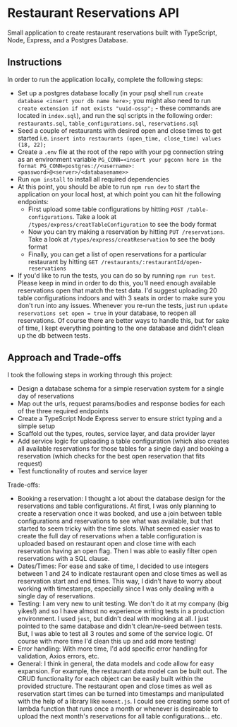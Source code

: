 # Restaurant Reservations API

Small application to create restaurant reservations built with TypeScript, Node, Express, and a Postgres Database.

## Instructions

In order to run the application locally, complete the following steps:
* Set up a postgres database locally (in your psql shell run ```create database <insert your db name here>;``` you might also need to run ```create extension if not exists "uuid-ossp";``` - these commands are located in ```index.sql```), and run the sql scripts in the following order: ```restaurants.sql```, ```table_configurations.sql```, ```reservations.sql```
* Seed a couple of restaurants with desired open and close times to get started i.e. ```insert into restaurants (open_time, close_time) values (18, 22);```
* Create a ```.env``` file at the root of the repo with your pg connection string as an environment variable ```PG_CONN=<insert your pgconn here in the format PG_CONN=postgres://<username>:<password>@<server>/<databasename>>```
* Run ```npm install``` to install all required dependencies
* At this point, you should be able to run ```npm run dev``` to start the application on your local host, at which point you can hit the following endpoints:
  - First upload some table configurations by hitting ```POST /table-configurations```. Take a look at ```/types/express/creatTableConfiguration``` to see the body format
  - Now you can try making a reservation by hitting ```PUT /reservations```. Take a look at ```/types/express/creatReservation``` to see the body format
  - Finally, you can get a list of open reservations for a particular restaurant by hitting ```GET /restaurants/:restaurantId/open-reservations```
* If you'd like to run the tests, you can do so by running ```npm run test```. Please keep in mind in order to do this, you'll need enough available reservations open that match the test data. I'd suggest uploading 20 table configurations indoors and with 3 seats in order to make sure you don't run into any issues. Whenever you re-run the tests, just run ```update reservations set open = true``` in your database, to reopen all reservations. Of course there are better ways to handle this, but for sake of time, I kept everything pointing to the one database and didn't clean up the db between tests.

## Approach and Trade-offs

I took the following steps in working through this project:
* Design a database schema for a simple reservation system for a single day of reservations
* Map out the urls, request params/bodies and response bodies for each of the three required endpoints
* Create a TypeScript Node Express server to ensure strict typing and a simple setup
* Scaffold out the types, routes, service layer, and data provider layer
* Add service logic for uploading a table configuration (which also creates all available reservations for those tables for a single day) and booking a reservation (which checks for the best open reservation that fits request)
* Test functionality of routes and service layer

Trade-offs:
* Booking a reservation: I thought a lot about the database design for the reservations and table configurations. At first, I was only planning to create a reservation once it was booked, and use a join between table configurations and reservations to see what was available, but that started to seem tricky with the time slots. What seemed easier was to create the full day of reservations when a table configuration is uploaded based on restaurant open and close time with each reservation having an open flag. Then I was able to easily filter open reservations with a SQL clause.
* Dates/Times: For ease and sake of time, I decided to use integers between 1 and 24 to indicate restaurant open and close times as well as reservation start and end times. This way, I didn't have to worry about working with timestamps, especially since I was only dealing with a single day of reservations.
* Testing: I am very new to unit testing. We don't do it at my company (big yikes!) and so I have almost no experience writing tests in a production environment. I used ```jest```, but didn't deal with mocking at all. I just pointed to the same database and didn't clean/re-seed between tests. But, I was able to test all 3 routes and some of the service logic. Of course with more time I'd clean this up and add more testing!
* Error handling: With more time, I'd add specific error handling for validation, Axios errors, etc.
* General: I think in general, the data models and code allow for easy expansion. For example, the restaurant data model can be built out. The CRUD functionality for each object can be easily built within the provided structure. The restaurant open and close times as well as reservation start times can be turned into timestamps and manipulated with the help of a library like ```moment.js```. I could see creating some sort of lambda function that runs once a month or whenever is desireable to upload the next month's reservations for all table configurations... etc.
